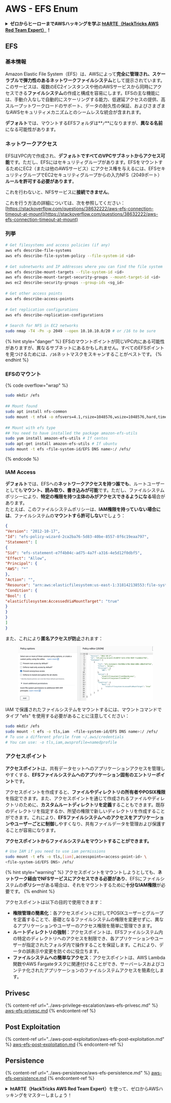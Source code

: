 # AWS - EFS Enum

<details>

<summary><strong>ゼロからヒーローまでAWSハッキングを学ぶ</strong> <a href="https://training.hacktricks.xyz/courses/arte"><strong>htARTE（HackTricks AWS Red Team Expert）</strong></a><strong>！</strong></summary>

HackTricksをサポートする他の方法：

* **HackTricksで企業を宣伝したい**または**HackTricksをPDFでダウンロードしたい**場合は、[**SUBSCRIPTION PLANS**](https://github.com/sponsors/carlospolop)をチェックしてください！
* [**公式PEASS＆HackTricksグッズ**](https://peass.creator-spring.com)を入手する
* [**The PEASS Family**](https://opensea.io/collection/the-peass-family)を発見し、独占的な[**NFTs**](https://opensea.io/collection/the-peass-family)のコレクションを見つける
* **💬 [**Discordグループ**](https://discord.gg/hRep4RUj7f)または[**telegramグループ**](https://t.me/peass)に**参加**するか、**Twitter** 🐦 [**@hacktricks_live**](https://twitter.com/hacktricks_live)で**フォロー**する。
* **ハッキングトリックを共有するには、**[**HackTricks**](https://github.com/carlospolop/hacktricks)と[**HackTricks Cloud**](https://github.com/carlospolop/hacktricks-cloud)のGitHubリポジトリにPRを提出してください。

</details>

## EFS

### 基本情報

Amazon Elastic File System（EFS）は、AWSによって**完全に管理され、スケーラブルで弾力性のあるネットワークファイルシステム**として提示されています。このサービスは、複数のEC2インスタンスや他のAWSサービスから同時にアクセスできる**ファイルシステム**の作成と構成を容易にします。EFSの主な機能には、手動介入なしで自動的にスケーリングする能力、低遅延アクセスの提供、高スループットワークロードのサポート、データの耐久性の保証、およびさまざまなAWSセキュリティメカニズムとのシームレスな統合が含まれます。

**デフォルト**では、マウントするEFSフォルダは**`/`**になりますが、**異なる名前**になる可能性があります。

### ネットワークアクセス

EFSはVPC内で作成され、**デフォルトですべてのVPCサブネットからアクセス可能**です。ただし、EFSにはセキュリティグループがあります。EFSをマウントするためにEC2（または他のAWSサービス）にアクセス権を与えるには、EFSセキュリティグループでEC2セキュリティグループからの入力NFS（2049ポート）**ルールを許可する必要があります**。

これを行わないと、NFSサービスに**接続できません**。

これを行う方法の詳細については、次を参照してください：[https://stackoverflow.com/questions/38632222/aws-efs-connection-timeout-at-mount](https://stackoverflow.com/questions/38632222/aws-efs-connection-timeout-at-mount)

### 列挙
```bash
# Get filesystems and access policies (if any)
aws efs describe-file-systems
aws efs describe-file-system-policy --file-system-id <id>

# Get subnetworks and IP addresses where you can find the file system
aws efs describe-mount-targets --file-system-id <id>
aws efs describe-mount-target-security-groups --mount-target-id <id>
aws ec2 describe-security-groups --group-ids <sg_id>

# Get other access points
aws efs describe-access-points

# Get replication configurations
aws efs describe-replication-configurations

# Search for NFS in EC2 networks
sudo nmap -T4 -Pn -p 2049 --open 10.10.10.0/20 # or /16 to be sure
```
{% hint style="danger" %}
EFSのマウントポイントが同じVPC内にある可能性がありますが、異なるサブネットにあるかもしれません。すべてのEFSポイントを見つけるためには、`/16`ネットマスクをスキャンすることがベストです。
{% endhint %}

### EFSのマウント

{% code overflow="wrap" %}
```bash
sudo mkdir /efs

## Mount found
sudo apt install nfs-common
sudo mount -t nfs4 -o nfsvers=4.1,rsize=1048576,wsize=1048576,hard,timeo=600,retrans=2,noresvport <IP>:/ /efs

## Mount with efs type
## You need to have installed the package amazon-efs-utils
sudo yum install amazon-efs-utils # If centos
sudo apt-get install amazon-efs-utils # If ubuntu
sudo mount -t efs <file-system-id/EFS DNS name>:/ /efs/
```
{% endcode %}

### IAM Access

**デフォルト**では、EFSへの**ネットワークアクセスを持つ誰でも**、ルートユーザーとしても**マウント、読み取り、書き込みが可能**です。ただし、ファイルシステムポリシーにより、**特定の権限を持つ主体のみがアクセスできるようになる**場合があります。\
たとえば、このファイルシステムポリシーは、**IAM権限を持っていない場合には**、ファイルシステムの**マウントすら許可しない**でしょう：
```json
{
"Version": "2012-10-17",
"Id": "efs-policy-wizard-2ca2ba76-5d83-40be-8557-8f6c19eaa797",
"Statement": [
{
"Sid": "efs-statement-e7f4b04c-ad75-4a7f-a316-4e5d12f0dbf5",
"Effect": "Allow",
"Principal": {
"AWS": "*"
},
"Action": "",
"Resource": "arn:aws:elasticfilesystem:us-east-1:318142138553:file-system/fs-0ab66ad201b58a018",
"Condition": {
"Bool": {
"elasticfilesystem:AccessedViaMountTarget": "true"
}
}
}
]
}
```
また、これにより**匿名アクセスが防止**されます：

<figure><img src="../../../.gitbook/assets/image (3) (6).png" alt=""><figcaption></figcaption></figure>

IAM で保護されたファイルシステムをマウントするには、マウントコマンドでタイプ "efs" を使用する必要があることに注意してください：
```bash
sudo mkdir /efs
sudo mount -t efs -o tls,iam  <file-system-id/EFS DNS name>:/ /efs/
# To use a different pforile from ~/.aws/credentials
# You can use: -o tls,iam,awsprofile=namedprofile
```
### アクセスポイント

**アクセスポイント**は、共有データセットへのアプリケーションアクセスを管理しやすくする、**EFSファイルシステムへのアプリケーション固有のエントリーポイント**です。

アクセスポイントを作成すると、**ファイルやディレクトリの所有者やPOSIX権限**を指定できます。また、アクセスポイントを通じて作成されるファイルやディレクトリのために、**カスタムルートディレクトリを定義**することもできます。既存のディレクトリを指定するか、所望の権限で新しいディレクトリを作成することができます。これにより、**EFSファイルシステムへのアクセスをアプリケーションやユーザーごとに制御**しやすくなり、共有ファイルデータを管理および保護することが容易になります。

**アクセスポイントからファイルシステムをマウントすることができます。**
```bash
# Use IAM if you need to use iam permissions
sudo mount -t efs -o tls,[iam],accesspoint=<access-point-id> \
<file-system-id/EFS DNS> /efs/
```
{% hint style="warning" %}
アクセスポイントをマウントしようとしても、**ネットワーク経由でNFSサービスにアクセスできる必要があり**、EFSにファイルシステムの**ポリシー**がある場合は、それをマウントするために**十分なIAM権限**が必要です。
{% endhint %}

アクセスポイントは以下の目的で使用できます：

- **権限管理の簡素化**：各アクセスポイントに対してPOSIXユーザーとグループを定義することで、基礎となるファイルシステムの権限を変更せずに、異なるアプリケーションやユーザーのアクセス権限を簡単に管理できます。
- **ルートディレクトリの強制**：アクセスポイントは、EFSファイルシステム内の特定のディレクトリへのアクセスを制限でき、各アプリケーションやユーザーが指定されたフォルダ内で操作することを保証します。これにより、データの誤表示や変更を防ぐのに役立ちます。
- **ファイルシステムへの簡単なアクセス**：アクセスポイントは、AWS Lambda関数やAWS Fargateタスクに関連付けることができ、サーバーレスおよびコンテナ化されたアプリケーションのファイルシステムアクセスを簡素化します。

## Privesc

{% content-ref url="../aws-privilege-escalation/aws-efs-privesc.md" %}
[aws-efs-privesc.md](../aws-privilege-escalation/aws-efs-privesc.md)
{% endcontent-ref %}

## Post Exploitation

{% content-ref url="../aws-post-exploitation/aws-efs-post-exploitation.md" %}
[aws-efs-post-exploitation.md](../aws-post-exploitation/aws-efs-post-exploitation.md)
{% endcontent-ref %}

## Persistence

{% content-ref url="../aws-persistence/aws-efs-persistence.md" %}
[aws-efs-persistence.md](../aws-persistence/aws-efs-persistence.md)
{% endcontent-ref %}

<details>

<summary><strong>htARTE（HackTricks AWS Red Team Expert）</strong>を使って、ゼロからAWSハッキングをマスターしましょう！</summary>

HackTricksをサポートする他の方法：

- **HackTricksの広告を掲載したい**、または**HackTricksをPDFでダウンロードしたい**場合は、[**SUBSCRIPTION PLANS**](https://github.com/sponsors/carlospolop)をチェックしてください！
- [**公式PEASS＆HackTricksグッズ**](https://peass.creator-spring.com)を入手する
- [**The PEASS Family**](https://opensea.io/collection/the-peass-family)を発見し、独占的な[**NFTs**](https://opensea.io/collection/the-peass-family)コレクションを見つける
- 💬 [**Discordグループ**](https://discord.gg/hRep4RUj7f)や[**telegramグループ**](https://t.me/peass)に**参加**するか、**Twitter** 🐦 [**@hacktricks_live**](https://twitter.com/hacktricks_live)をフォローする
- **HackTricks**と[**HackTricks Cloud**](https://github.com/carlospolop/hacktricks)のGitHubリポジトリにPRを提出して、あなたのハッキングテクニックを共有する

</details>
